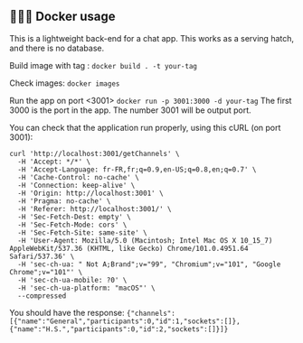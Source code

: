 ## 👨🏻‍💻 Docker usage

This is a lightweight back-end for a chat app. This works as a serving hatch, and there is no database.

Build image with tag <your-tag>:
`docker build . -t your-tag`

Check images:
`docker images`

Run the app on port <3001>
`docker run -p 3001:3000 -d your-tag`
The first 3000 is the port in the app. The number 3001 will be output port.

You can check that the application run properly, using this cURL (on port 3001):
```
curl 'http://localhost:3001/getChannels' \
  -H 'Accept: */*' \
  -H 'Accept-Language: fr-FR,fr;q=0.9,en-US;q=0.8,en;q=0.7' \
  -H 'Cache-Control: no-cache' \
  -H 'Connection: keep-alive' \
  -H 'Origin: http://localhost:3001' \
  -H 'Pragma: no-cache' \
  -H 'Referer: http://localhost:3001/' \
  -H 'Sec-Fetch-Dest: empty' \
  -H 'Sec-Fetch-Mode: cors' \
  -H 'Sec-Fetch-Site: same-site' \
  -H 'User-Agent: Mozilla/5.0 (Macintosh; Intel Mac OS X 10_15_7) AppleWebKit/537.36 (KHTML, like Gecko) Chrome/101.0.4951.64 Safari/537.36' \
  -H 'sec-ch-ua: " Not A;Brand";v="99", "Chromium";v="101", "Google Chrome";v="101"' \
  -H 'sec-ch-ua-mobile: ?0' \
  -H 'sec-ch-ua-platform: "macOS"' \
  --compressed
```

You should have the response:
`{"channels":[{"name":"General","participants":0,"id":1,"sockets":[]},{"name":"H.S.","participants":0,"id":2,"sockets":[]}]}`